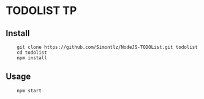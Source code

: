 # TODOLIST TP

## Install

```
    git clone https://github.com/Simontlz/NodeJS-TODOList.git todolist
    cd todolist
    npm install
```

## Usage

```
    npm start
```
